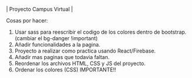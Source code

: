 |       Proyecto Campus Virtual       |

Cosas por hacer:

1. Usar sass para reescribir el codigo de los colores dentro de bootstrap. (cambiar el bg-danger !important)
2. Añadir funcionalidades a la pagina.
3. Proyecto a realizar como practica usando React/Firebase.
4. Añadir mas paginas que todavia faltan.
5. Reordenar los archivos HTML, CSS y JS del proyecto.
6. Ordenar los colores (CSS) IMPORTANTE!!
